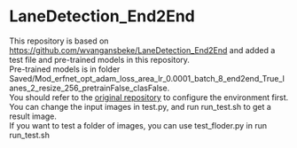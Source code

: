 # LaneDetection_End2End
This repository is based on https://github.com/wvangansbeke/LaneDetection_End2End and added a test file and pre-trained models in this repository.  
Pre-trained models is in folder Saved/Mod_erfnet_opt_adam_loss_area_lr_0.0001_batch_8_end2end_True_lanes_2_resize_256_pretrainFalse_clasFalse.  
You should refer to the [original repository](https://github.com/wvangansbeke/LaneDetection_End2End) to configure the environment first.  
You can change the input images in test.py, and run run_test.sh to get a result image.  
If you want to test a folder of images, you can use test_floder.py in run run_test.sh
